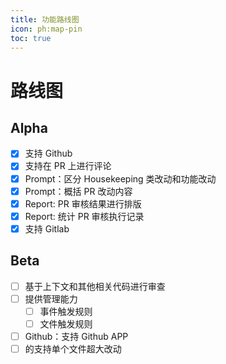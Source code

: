 ```yaml
---
title: 功能路线图
icon: ph:map-pin
toc: true
---
```


# 路线图

## Alpha

- [x] 支持 Github
- [x] 支持在 PR 上进行评论
- [x] Prompt：区分 Housekeeping 类改动和功能改动
- [x] Prompt：概括 PR 改动内容
- [x] Report: PR 审核结果进行排版
- [x] Report: 统计 PR 审核执行记录
- [x] 支持 Gitlab

## Beta

- [ ] 基于上下文和其他相关代码进行审查
- [ ] 提供管理能力
  - [ ] 事件触发规则
  - [ ] 文件触发规则
- [ ] Github：支持 Github APP
- [ ] 的支持单个文件超大改动
